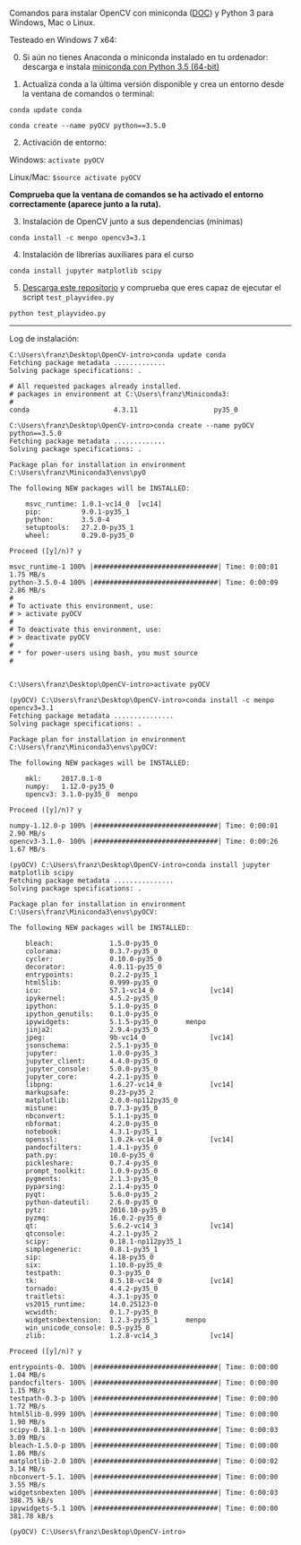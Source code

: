 Comandos para instalar OpenCV con miniconda ([DOC](https://conda.io/docs/using/envs.html)) y Python 3 para Windows, Mac o Linux.

Testeado en Windows 7 x64:


0. Si aún no tienes Anaconda o miniconda instalado en tu ordenador: descarga e instala [miniconda con Python 3.5 (64-bit)](https://conda.io/miniconda.html)
  
1. Actualiza conda a la última versión disponible y crea un entorno desde la ventana de comandos o terminal:

  `conda update conda`
  
  `conda create --name pyOCV python==3.5.0`
  
2. Activación de entorno:

  Windows: `activate pyOCV` 
  
  Linux/Mac: `$source activate pyOCV`
  
  **Comprueba que la ventana de comandos se ha activado el entorno correctamente (aparece junto a la ruta).**
  
3. Instalación de OpenCV junto a sus dependencias (mínimas)

  `conda install -c menpo opencv3=3.1`
 
4. Instalación de librerías auxiliares para el curso

  `conda install jupyter matplotlib scipy`
  
5. [Descarga este repositorio](https://github.com/CAChemE/curso-opencv-python/archive/master.zip) y comprueba que eres capaz de ejecutar el script `test_playvideo.py`

  `python test_playvideo.py`

---

Log de instalación:

```
C:\Users\franz\Desktop\OpenCV-intro>conda update conda
Fetching package metadata .............
Solving package specifications: .

# All requested packages already installed.
# packages in environment at C:\Users\franz\Miniconda3:
#
conda                     4.3.11                   py35_0

C:\Users\franz\Desktop\OpenCV-intro>conda create --name pyOCV python==3.5.0
Fetching package metadata .............
Solving package specifications: .

Package plan for installation in environment C:\Users\franz\Miniconda3\envs\pyO

The following NEW packages will be INSTALLED:

    msvc_runtime: 1.0.1-vc14_0  [vc14]
    pip:          9.0.1-py35_1
    python:       3.5.0-4
    setuptools:   27.2.0-py35_1
    wheel:        0.29.0-py35_0

Proceed ([y]/n)? y

msvc_runtime-1 100% |###############################| Time: 0:00:01   1.75 MB/s
python-3.5.0-4 100% |###############################| Time: 0:00:09   2.86 MB/s
#
# To activate this environment, use:
# > activate pyOCV
#
# To deactivate this environment, use:
# > deactivate pyOCV
#
# * for power-users using bash, you must source
#


C:\Users\franz\Desktop\OpenCV-intro>activate pyOCV

(pyOCV) C:\Users\franz\Desktop\OpenCV-intro>conda install -c menpo opencv3=3.1
Fetching package metadata ...............
Solving package specifications: .

Package plan for installation in environment C:\Users\franz\Miniconda3\envs\pyOCV:

The following NEW packages will be INSTALLED:

    mkl:     2017.0.1-0
    numpy:   1.12.0-py35_0
    opencv3: 3.1.0-py35_0  menpo

Proceed ([y]/n)? y

numpy-1.12.0-p 100% |###############################| Time: 0:00:01   2.90 MB/s
opencv3-3.1.0- 100% |###############################| Time: 0:00:26   1.67 MB/s

(pyOCV) C:\Users\franz\Desktop\OpenCV-intro>conda install jupyter matplotlib scipy
Fetching package metadata ...............
Solving package specifications: .

Package plan for installation in environment C:\Users\franz\Miniconda3\envs\pyOCV:

The following NEW packages will be INSTALLED:

    bleach:              1.5.0-py35_0
    colorama:            0.3.7-py35_0
    cycler:              0.10.0-py35_0
    decorator:           4.0.11-py35_0
    entrypoints:         0.2.2-py35_1
    html5lib:            0.999-py35_0
    icu:                 57.1-vc14_0              [vc14]
    ipykernel:           4.5.2-py35_0
    ipython:             5.1.0-py35_0
    ipython_genutils:    0.1.0-py35_0
    ipywidgets:          5.1.5-py35_0       menpo
    jinja2:              2.9.4-py35_0
    jpeg:                9b-vc14_0                [vc14]
    jsonschema:          2.5.1-py35_0
    jupyter:             1.0.0-py35_3
    jupyter_client:      4.4.0-py35_0
    jupyter_console:     5.0.0-py35_0
    jupyter_core:        4.2.1-py35_0
    libpng:              1.6.27-vc14_0            [vc14]
    markupsafe:          0.23-py35_2
    matplotlib:          2.0.0-np112py35_0
    mistune:             0.7.3-py35_0
    nbconvert:           5.1.1-py35_0
    nbformat:            4.2.0-py35_0
    notebook:            4.3.1-py35_1
    openssl:             1.0.2k-vc14_0            [vc14]
    pandocfilters:       1.4.1-py35_0
    path.py:             10.0-py35_0
    pickleshare:         0.7.4-py35_0
    prompt_toolkit:      1.0.9-py35_0
    pygments:            2.1.3-py35_0
    pyparsing:           2.1.4-py35_0
    pyqt:                5.6.0-py35_2
    python-dateutil:     2.6.0-py35_0
    pytz:                2016.10-py35_0
    pyzmq:               16.0.2-py35_0
    qt:                  5.6.2-vc14_3             [vc14]
    qtconsole:           4.2.1-py35_2
    scipy:               0.18.1-np112py35_1
    simplegeneric:       0.8.1-py35_1
    sip:                 4.18-py35_0
    six:                 1.10.0-py35_0
    testpath:            0.3-py35_0
    tk:                  8.5.18-vc14_0            [vc14]
    tornado:             4.4.2-py35_0
    traitlets:           4.3.1-py35_0
    vs2015_runtime:      14.0.25123-0
    wcwidth:             0.1.7-py35_0
    widgetsnbextension:  1.2.3-py35_1       menpo
    win_unicode_console: 0.5-py35_0
    zlib:                1.2.8-vc14_3             [vc14]

Proceed ([y]/n)? y

entrypoints-0. 100% |###############################| Time: 0:00:00   1.04 MB/s
pandocfilters- 100% |###############################| Time: 0:00:00   1.15 MB/s
testpath-0.3-p 100% |###############################| Time: 0:00:00   1.72 MB/s
html5lib-0.999 100% |###############################| Time: 0:00:00   1.90 MB/s
scipy-0.18.1-n 100% |###############################| Time: 0:00:03   3.09 MB/s
bleach-1.5.0-p 100% |###############################| Time: 0:00:00   1.86 MB/s
matplotlib-2.0 100% |###############################| Time: 0:00:02   3.14 MB/s
nbconvert-5.1. 100% |###############################| Time: 0:00:00   3.55 MB/s
widgetsnbexten 100% |###############################| Time: 0:00:03 388.75 kB/s
ipywidgets-5.1 100% |###############################| Time: 0:00:00 381.78 kB/s

(pyOCV) C:\Users\franz\Desktop\OpenCV-intro>
```
